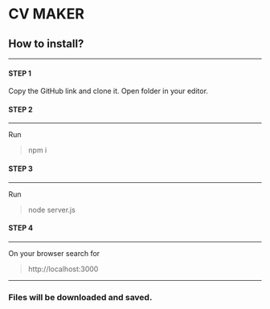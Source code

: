 # CV MAKER 

## How to install? 
------
#### STEP 1
Copy the GitHub link and clone it. Open folder in your editor.

#### STEP 2
---
Run 
 >npm i
#### STEP 3
---
Run
>node server.js

#### STEP 4
---
On your browser search for
>http://localhost:3000

---
### Files will be downloaded and saved. 



